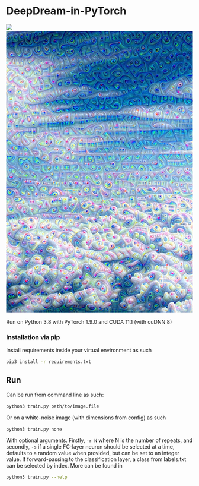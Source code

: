 # DeepDream-in-PyTorch

![](./example-images/preview3.jpg)
![](./example-images/preview4.jpeg)


Run on Python 3.8 with PyTorch 1.9.0 and CUDA 11.1 (with cuDNN 8)

### Installation via pip
Install requirements inside your virtual environment as such
```bash
pip3 install -r requirements.txt
```

## Run

Can be run from command line as such:
```bash
python3 train.py path/to/image.file
```
Or on a white-noise image (with dimensions from config) as such
```bash
python3 train.py none
```

With optional arguments. Firstly, `-r N` where N is the number of repeats, and secondly, `-s` if a single FC-layer neuron should be selected at a time, defaults to a random value when provided, but can be set to an integer value. If forward-passing to the classification layer, a class from labels.txt can be selected by index.
More can be found in
```bash
python3 train.py --help
```

